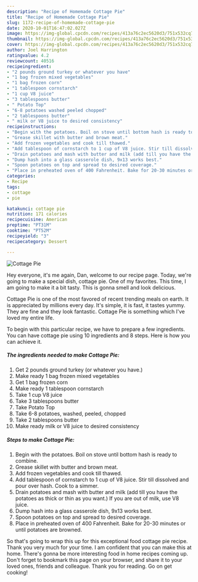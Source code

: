 ```yaml
---
description: "Recipe of Homemade Cottage Pie"
title: "Recipe of Homemade Cottage Pie"
slug: 1172-recipe-of-homemade-cottage-pie
date: 2020-10-01T16:47:02.027Z
image: https://img-global.cpcdn.com/recipes/413a76c2ec5620d3/751x532cq70/cottage-pie-recipe-main-photo.jpg
thumbnail: https://img-global.cpcdn.com/recipes/413a76c2ec5620d3/751x532cq70/cottage-pie-recipe-main-photo.jpg
cover: https://img-global.cpcdn.com/recipes/413a76c2ec5620d3/751x532cq70/cottage-pie-recipe-main-photo.jpg
author: Joel Harrington
ratingvalue: 4.2
reviewcount: 40516
recipeingredient:
- "2 pounds ground turkey or whatever you have"
- "1 bag frozen mixed vegetables"
- "1 bag frozen corn"
- "1 tablespoon cornstarch"
- "1 cup V8 juice"
- "3 tablespoons butter"
- " Potato Top"
- "6-8 potatoes washed peeled chopped"
- "2 tablespoons butter"
- " milk or V8 juice to desired consistency"
recipeinstructions:
- "Begin with the potatoes. Boil on stove until bottom hash is ready to combine."
- "Grease skillet with butter and brown meat."
- "Add frozen vegetables and cook till thawed."
- "Add tablespoon of cornstarch to 1 cup of V8 juice. Stir till dissolved and pour over hash. Cook to a simmer."
- "Drain potatoes and mash with butter and milk (add till you have the potatoes as thick or thin as you want.) If you are out of milk, use V8 juice."
- "Dump hash into a glass casserole dish, 9x13 works best."
- "Spoon potatoes on top and spread to desired coverage."
- "Place in preheated oven of 400 Fahrenheit. Bake for 20-30 minutes or until potatoes are browned."
categories:
- Recipe
tags:
- cottage
- pie

katakunci: cottage pie 
nutrition: 171 calories
recipecuisine: American
preptime: "PT31M"
cooktime: "PT52M"
recipeyield: "3"
recipecategory: Dessert

---
```



![Cottage Pie](https://img-global.cpcdn.com/recipes/413a76c2ec5620d3/751x532cq70/cottage-pie-recipe-main-photo.jpg)

Hey everyone, it's me again, Dan, welcome to our recipe page. Today, we're going to make a special dish, cottage pie. One of my favorites. This time, I am going to make it a bit tasty. This is gonna smell and look delicious.

Cottage Pie is one of the most favored of recent trending meals on earth. It is appreciated by millions every day. It's simple, it is fast, it tastes yummy. They are fine and they look fantastic. Cottage Pie is something which I've loved my entire life.




To begin with this particular recipe, we have to prepare a few ingredients. You can have cottage pie using 10 ingredients and 8 steps. Here is how you can achieve it.

<!--inarticleads1-->

##### The ingredients needed to make Cottage Pie:

1. Get 2 pounds ground turkey (or whatever you have.)
1. Make ready 1 bag frozen mixed vegetables
1. Get 1 bag frozen corn
1. Make ready 1 tablespoon cornstarch
1. Take 1 cup V8 juice
1. Take 3 tablespoons butter
1. Take  Potato Top
1. Take 6-8 potatoes, washed, peeled, chopped
1. Take 2 tablespoons butter
1. Make ready  milk or V8 juice to desired consistency




<!--inarticleads2-->

##### Steps to make Cottage Pie:

1. Begin with the potatoes. Boil on stove until bottom hash is ready to combine.
1. Grease skillet with butter and brown meat.
1. Add frozen vegetables and cook till thawed.
1. Add tablespoon of cornstarch to 1 cup of V8 juice. Stir till dissolved and pour over hash. Cook to a simmer.
1. Drain potatoes and mash with butter and milk (add till you have the potatoes as thick or thin as you want.) If you are out of milk, use V8 juice.
1. Dump hash into a glass casserole dish, 9x13 works best.
1. Spoon potatoes on top and spread to desired coverage.
1. Place in preheated oven of 400 Fahrenheit. Bake for 20-30 minutes or until potatoes are browned.




So that's going to wrap this up for this exceptional food cottage pie recipe. Thank you very much for your time. I am confident that you can make this at home. There's gonna be more interesting food in home recipes coming up. Don't forget to bookmark this page on your browser, and share it to your loved ones, friends and colleague. Thank you for reading. Go on get cooking!
